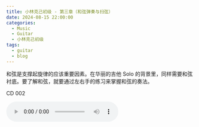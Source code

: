 ```yaml
---
title: 小林克己初级 - 第三章（和弦弹奏与扫弦）
date: 2024-08-15 22:00:00
categories:
  - Music
  - Guitar
  - 小林克己初级
tags:
  - guitar
  - blog
---
```


和弦是支撑起旋律的应该重要因素。在华丽的吉他 Solo 的背景里，同样需要和弦衬底。要了解和弦，就要通过左右手的练习来掌握和弦的奏法。

<!-- more -->


CD 002

<audio controls src="/guitar-lin/cd-002.mp3" />

CD 003

<audio controls src="/guitar-lin/cd-003.mp3" />
